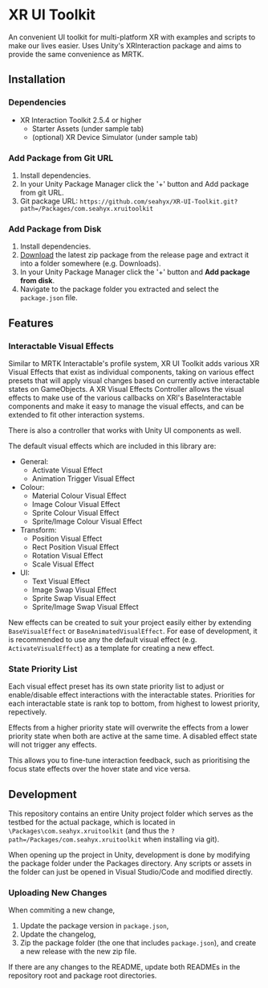 # XR UI Toolkit

An convenient UI toolkit for multi-platform XR with examples and scripts to make our lives easier. Uses Unity's XRInteraction package and aims to provide the same convenience as MRTK.

## Installation

### Dependencies

- XR Interaction Toolkit 2.5.4 or higher
  - Starter Assets (under sample tab)
  - (optional) XR Device Simulator (under sample tab)

### Add Package from Git URL

1. Install dependencies.
2. In your Unity Package Manager click the '+' button and Add package from git URL.
3. Git package URL: `https://github.com/seahyx/XR-UI-Toolkit.git?path=/Packages/com.seahyx.xruitoolkit`

### Add Package from Disk

1. Install dependencies.
2. [Download](https://github.com/seahyx/XR-UI-Toolkit/releases) the latest zip package from the release page and extract it into a folder somewhere (e.g. Downloads).
3. In your Unity Package Manager click the '+' button and **Add package from disk**.
4. Navigate to the package folder you extracted and select the `package.json` file.

## Features

### Interactable Visual Effects

Similar to MRTK Interactable's profile system, XR UI Toolkit adds various XR Visual Effects that exist as individual components, taking on various effect presets that will apply visual changes based on currently active interactable states on GameObjects. A XR Visual Effects Controller allows the visual effects to make use of the various callbacks on XRI's BaseInteractable components and make it easy to manage the visual effects, and can be extended to fit other interaction systems.

There is also a controller that works with Unity UI components as well.

The default visual effects which are included in this library are:

- General:
  - Activate Visual Effect
  - Animation Trigger Visual Effect
- Colour:
  - Material Colour Visual Effect
  - Image Colour Visual Effect
  - Sprite Colour Visual Effect
  - Sprite/Image Colour Visual Effect
- Transform:
  - Position Visual Effect
  - Rect Position Visual Effect
  - Rotation Visual Effect
  - Scale Visual Effect
- UI:
  - Text Visual Effect
  - Image Swap Visual Effect
  - Sprite Swap Visual Effect
  - Sprite/Image Swap Visual Effect

New effects can be created to suit your project easily either by extending `BaseVisualEffect` or `BaseAnimatedVisualEffect`. For ease of development, it is recommended to use any the default visual effect (e.g. `ActivateVisualEffect`) as a template for creating a new effect.

### State Priority List

Each visual effect preset has its own state priority list to adjust or enable/disable effect interactions with the interactable states. Priorities for each interactable state is rank top to bottom, from highest to lowest priority, repectively.

Effects from a higher priority state will overwrite the effects from a lower priority state when both are active at the same time. A disabled effect state will not trigger any effects.

This allows you to fine-tune interaction feedback, such as prioritising the focus state effects over the hover state and vice versa.

## Development

This repository contains an entire Unity project folder which serves as the testbed for the actual package, which is located in `\Packages\com.seahyx.xruitoolkit` (and thus the `?path=/Packages/com.seahyx.xruitoolkit` when installing via git).

When opening up the project in Unity, development is done by modifying the package folder under the Packages directory. Any scripts or assets in the folder can just be opened in Visual Studio/Code and modified directly.

### Uploading New Changes

When commiting a new change,

1. Update the package version in `package.json`,
2. Update the changelog,
3. Zip the package folder (the one that includes `package.json`), and create a new release with the new zip file.

If there are any changes to the README, update both READMEs in the repository root and package root directories.
